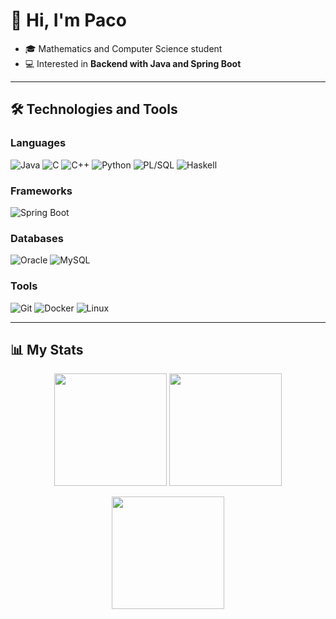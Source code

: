 # 👋 Hi, I'm Paco

- 🎓 Mathematics and Computer Science student 
- 💻 Interested in **Backend with Java and Spring Boot**  
<!--🚀 Currently working on **RedCheck** -->

---

## 🛠️ Technologies and Tools

### Languages
![Java](https://img.shields.io/badge/Java-ED8B00?style=for-the-badge&logo=openjdk&logoColor=white)
![C](https://img.shields.io/badge/C-00599C?style=for-the-badge&logo=c&logoColor=white)
![C++](https://img.shields.io/badge/C++-00599C?style=for-the-badge&logo=cplusplus&logoColor=white)
![Python](https://img.shields.io/badge/Python-3776AB?style=for-the-badge&logo=python&logoColor=white)
![PL/SQL](https://img.shields.io/badge/PL%2FSQL-F80000?style=for-the-badge&logo=oracle&logoColor=white)
![Haskell](https://img.shields.io/badge/Haskell-5D4F85?style=for-the-badge&logo=haskell&logoColor=white)

### Frameworks
![Spring Boot](https://img.shields.io/badge/Spring_Boot-6DB33F?style=for-the-badge&logo=springboot&logoColor=white)

### Databases
![Oracle](https://img.shields.io/badge/Oracle-F80000?style=for-the-badge&logo=oracle&logoColor=white)
![MySQL](https://img.shields.io/badge/MySQL-4479A1?style=for-the-badge&logo=mysql&logoColor=white)

### Tools
![Git](https://img.shields.io/badge/Git-F05032?style=for-the-badge&logo=git&logoColor=white)
![Docker](https://img.shields.io/badge/Docker-2496ED?style=for-the-badge&logo=docker&logoColor=white)
![Linux](https://img.shields.io/badge/Linux-FCC624?style=for-the-badge&logo=linux&logoColor=black)

---

## 📊 My Stats
<p align="center">
  <img src="https://github-readme-stats.vercel.app/api?username=Pacolias&show_icons=true&theme=tokyonight" height="180em"/>
  <img src="https://github-readme-stats.vercel.app/api/top-langs/?username=Pacolias&layout=compact&theme=tokyonight" height="180em"/>
</p>

<p align="center">
  <img src="https://streak-stats.demolab.com?user=Pacolias&theme=tokyonight&date_format=j%20M%5B%20Y%5D" height="180em"/>
</p>
<!--
---

## 🚀 Featured Projects
- [🔐 RedCheck](https://github.com/Pacolias/RedCheck): Productivity and security application.
- [📊 Numerical Algorithms](https://github.com/Pacolias/optimizacion-compiladores): Compiler optimization using numerical methods.
-->
